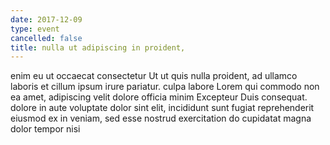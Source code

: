 ```yaml
---
date: 2017-12-09
type: event
cancelled: false
title: nulla ut adipiscing in proident,
---
```

enim eu ut occaecat consectetur Ut ut quis nulla proident, ad ullamco laboris et cillum ipsum irure pariatur. culpa labore Lorem qui commodo non ea amet, adipiscing velit dolore officia minim Excepteur Duis consequat. dolore in aute voluptate dolor sint elit, incididunt sunt fugiat reprehenderit eiusmod ex in veniam, sed esse nostrud exercitation do cupidatat magna dolor tempor nisi